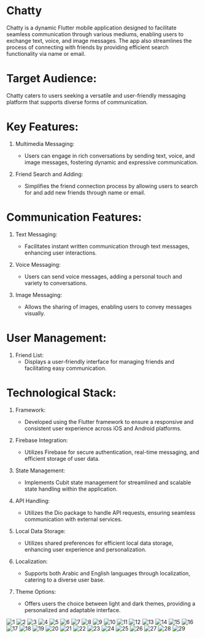 # Chatty 
Chatty is a dynamic Flutter mobile application designed to facilitate seamless communication through various mediums, enabling users to exchange text, voice, and image messages. The app also streamlines the process of connecting with friends by providing efficient search functionality via name or email.

# Target Audience:
Chatty caters to users seeking a versatile and user-friendly messaging platform that supports diverse forms of communication.

# Key Features:
1. Multimedia Messaging:
   - Users can engage in rich conversations by sending text, voice, and image messages, fostering dynamic and expressive communication.

2. Friend Search and Adding:
   - Simplifies the friend connection process by allowing users to search for and add new friends through name or email.

# Communication Features:
1. Text Messaging:
   - Facilitates instant written communication through text messages, enhancing user interactions.

2. Voice Messaging:
   - Users can send voice messages, adding a personal touch and variety to conversations.

3. Image Messaging:
   - Allows the sharing of images, enabling users to convey messages visually.

# User Management:
1. Friend List:
   - Displays a user-friendly interface for managing friends and facilitating easy communication.

# Technological Stack:
1. Framework:
   - Developed using the Flutter framework to ensure a responsive and consistent user experience across iOS and Android platforms.

2. Firebase Integration:
   - Utilizes Firebase for secure authentication, real-time messaging, and efficient storage of user data.

3. State Management:
   - Implements Cubit state management for streamlined and scalable state handling within the application.

4. API Handling:
   - Utilizes the Dio package to handle API requests, ensuring seamless communication with external services.

5. Local Data Storage:
   - Utilizes shared preferences for efficient local data storage, enhancing user experience and personalization.

6. Localization:
   - Supports both Arabic and English languages through localization, catering to a diverse user base.

7. Theme Options:
   - Offers users the choice between light and dark themes, providing a personalized and adaptable interface.


![1](https://github.com/abdallah011588/chatty/assets/88535699/4ad119aa-7348-4e47-b5d8-056ce9363927)
![2](https://github.com/abdallah011588/chatty/assets/88535699/32e581d3-c311-4c83-b542-375434f84c84)
![3](https://github.com/abdallah011588/chatty/assets/88535699/ea88fdf3-c41c-4851-a928-7fd3dd356b5a)
![4](https://github.com/abdallah011588/chatty/assets/88535699/9fc4d1da-3966-4fb4-aa61-2e475126d0ea)
![5](https://github.com/abdallah011588/chatty/assets/88535699/87f2c0d2-8642-449f-8e42-d2736fbf38f5)
![6](https://github.com/abdallah011588/chatty/assets/88535699/9e597074-a20f-4a60-a7cb-93bef4ba2bc2)
![7](https://github.com/abdallah011588/chatty/assets/88535699/3351838b-a35d-4d20-8a5a-4c346832d0ea)
![8](https://github.com/abdallah011588/chatty/assets/88535699/f5dbbdb6-bf49-4b5c-a7b9-75ed2cc183a1)
![9](https://github.com/abdallah011588/chatty/assets/88535699/88949fd3-4260-441f-9a33-61e9a6909756)
![10](https://github.com/abdallah011588/chatty/assets/88535699/99a9dad2-964c-426a-83c1-6e32be2465c8)
![11](https://github.com/abdallah011588/chatty/assets/88535699/ad7e0514-c1ec-47d3-8048-b3f85fcb0ec9)
![12](https://github.com/abdallah011588/chatty/assets/88535699/cb2d4b3e-bc5e-4f0c-ac77-3fed84d57ff9)
![13](https://github.com/abdallah011588/chatty/assets/88535699/f6236af7-1106-4d5d-97fe-ad5419d69d81)
![14](https://github.com/abdallah011588/chatty/assets/88535699/3987ecec-493a-4401-b70f-ff1ac3e35cb2)
![15](https://github.com/abdallah011588/chatty/assets/88535699/0774bec3-59ae-4a1f-a0a8-722117cd0ab0)
![16](https://github.com/abdallah011588/chatty/assets/88535699/8849240f-4a86-40f7-8545-5105ca714b1d)
![17](https://github.com/abdallah011588/chatty/assets/88535699/78077eb8-7915-4bcf-8c6e-645c90225530)
![18](https://github.com/abdallah011588/chatty/assets/88535699/7fccdb9d-99d7-4a9f-a214-cf312c583233)
![19](https://github.com/abdallah011588/chatty/assets/88535699/6cbf6208-bab5-42e0-84cc-c0feae8fdd4c)
![20](https://github.com/abdallah011588/chatty/assets/88535699/15f450b0-3ac5-4afd-9155-4670e7a1a90f)
![21](https://github.com/abdallah011588/chatty/assets/88535699/c9b8851f-1356-4712-b0d3-0e94b5ea1bd5)
![22](https://github.com/abdallah011588/chatty/assets/88535699/8cd4788a-c5fe-4484-a2e2-81d1c46cdb4e)
![23](https://github.com/abdallah011588/chatty/assets/88535699/332cf44f-26b5-43a1-8aa9-841853ce6504)
![24](https://github.com/abdallah011588/chatty/assets/88535699/3c1b6e6b-cb50-4dda-8eec-6c3a0d04e295)
![25](https://github.com/abdallah011588/chatty/assets/88535699/78733436-8b87-49b7-9923-98fed44837b6)
![26](https://github.com/abdallah011588/chatty/assets/88535699/5d10f093-3120-4fd4-aa25-454b8844e6c0)
![27](https://github.com/abdallah011588/chatty/assets/88535699/57506a68-0e62-48fb-92b2-0e357b012e22)
![28](https://github.com/abdallah011588/chatty/assets/88535699/da96d798-1050-4e7a-9cdf-4219c50bdfc8)
![29](https://github.com/abdallah011588/chatty/assets/88535699/ae6ad382-0eb5-496b-881d-d17cda0fc150)

